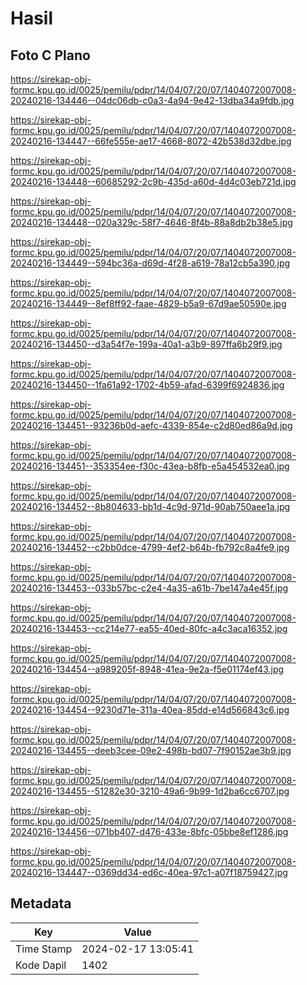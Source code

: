 # Hasil

## Foto C Plano

https://sirekap-obj-formc.kpu.go.id/0025/pemilu/pdpr/14/04/07/20/07/1404072007008-20240216-134446--04dc06db-c0a3-4a94-9e42-13dba34a9fdb.jpg

https://sirekap-obj-formc.kpu.go.id/0025/pemilu/pdpr/14/04/07/20/07/1404072007008-20240216-134447--66fe555e-ae17-4668-8072-42b538d32dbe.jpg

https://sirekap-obj-formc.kpu.go.id/0025/pemilu/pdpr/14/04/07/20/07/1404072007008-20240216-134448--60685292-2c9b-435d-a60d-4d4c03eb721d.jpg

https://sirekap-obj-formc.kpu.go.id/0025/pemilu/pdpr/14/04/07/20/07/1404072007008-20240216-134448--020a329c-58f7-4646-8f4b-88a8db2b38e5.jpg

https://sirekap-obj-formc.kpu.go.id/0025/pemilu/pdpr/14/04/07/20/07/1404072007008-20240216-134449--594bc36a-d69d-4f28-a619-78a12cb5a390.jpg

https://sirekap-obj-formc.kpu.go.id/0025/pemilu/pdpr/14/04/07/20/07/1404072007008-20240216-134449--8ef8ff92-faae-4829-b5a9-67d9ae50590e.jpg

https://sirekap-obj-formc.kpu.go.id/0025/pemilu/pdpr/14/04/07/20/07/1404072007008-20240216-134450--d3a54f7e-199a-40a1-a3b9-897ffa6b29f9.jpg

https://sirekap-obj-formc.kpu.go.id/0025/pemilu/pdpr/14/04/07/20/07/1404072007008-20240216-134450--1fa61a92-1702-4b59-afad-6399f6924836.jpg

https://sirekap-obj-formc.kpu.go.id/0025/pemilu/pdpr/14/04/07/20/07/1404072007008-20240216-134451--93236b0d-aefc-4339-854e-c2d80ed86a9d.jpg

https://sirekap-obj-formc.kpu.go.id/0025/pemilu/pdpr/14/04/07/20/07/1404072007008-20240216-134451--353354ee-f30c-43ea-b8fb-e5a454532ea0.jpg

https://sirekap-obj-formc.kpu.go.id/0025/pemilu/pdpr/14/04/07/20/07/1404072007008-20240216-134452--8b804633-bb1d-4c9d-971d-90ab750aee1a.jpg

https://sirekap-obj-formc.kpu.go.id/0025/pemilu/pdpr/14/04/07/20/07/1404072007008-20240216-134452--c2bb0dce-4799-4ef2-b64b-fb792c8a4fe9.jpg

https://sirekap-obj-formc.kpu.go.id/0025/pemilu/pdpr/14/04/07/20/07/1404072007008-20240216-134453--033b57bc-c2e4-4a35-a61b-7be147a4e45f.jpg

https://sirekap-obj-formc.kpu.go.id/0025/pemilu/pdpr/14/04/07/20/07/1404072007008-20240216-134453--cc214e77-ea55-40ed-80fc-a4c3aca16352.jpg

https://sirekap-obj-formc.kpu.go.id/0025/pemilu/pdpr/14/04/07/20/07/1404072007008-20240216-134454--a989205f-8948-41ea-9e2a-f5e01174ef43.jpg

https://sirekap-obj-formc.kpu.go.id/0025/pemilu/pdpr/14/04/07/20/07/1404072007008-20240216-134454--9230d71e-311a-40ea-85dd-e14d566843c6.jpg

https://sirekap-obj-formc.kpu.go.id/0025/pemilu/pdpr/14/04/07/20/07/1404072007008-20240216-134455--deeb3cee-09e2-498b-bd07-7f90152ae3b9.jpg

https://sirekap-obj-formc.kpu.go.id/0025/pemilu/pdpr/14/04/07/20/07/1404072007008-20240216-134455--51282e30-3210-49a6-9b99-1d2ba6cc6707.jpg

https://sirekap-obj-formc.kpu.go.id/0025/pemilu/pdpr/14/04/07/20/07/1404072007008-20240216-134456--071bb407-d476-433e-8bfc-05bbe8ef1286.jpg

https://sirekap-obj-formc.kpu.go.id/0025/pemilu/pdpr/14/04/07/20/07/1404072007008-20240216-134447--0369dd34-ed6c-40ea-97c1-a07f18759427.jpg


## Metadata

| Key        | Value               |
| ---------- | ------------------- |
| Time Stamp | 2024-02-17 13:05:41 |
| Kode Dapil | 1402                |



